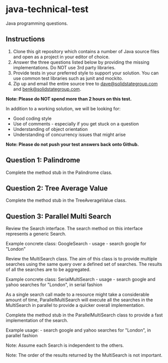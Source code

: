 java-technical-test
===================

Java programming questions.

## Instructions

1. Clone this git repository which contains a number of Java source files and open as a project in your editor of choice.
2. Answer the three questions listed below by providing the missing implementations.  Do NOT use 3rd party libraries.
3. Provide tests in your preferred style to support your solution.  You can use common test libraries such as junit and mockito.
4. Zip up and email the entire source tree to dave@solidstategroup.com and benk@solidstategroup.com.

**Note: Please do NOT spend more than 2 hours on this test.**

In addition to a working solution, we will be looking for:

- Good coding style
- Use of comments - especially if you get stuck on a question
- Understanding of object orientation
- Understanding of concurrency issues that might arise

**Note: Please do not push your test answers back onto Github.**

## Question 1: Palindrome

Complete the method stub in the Palindrome class.

## Question 2: Tree Average Value

Complete the method stub in the TreeAverageValue class.

## Question 3: Parallel Multi Search

Review the Search interface.  The search method on this interface represents a generic Search.

Example concrete class: GoogleSearch - usage - search google for "London"

Review the MultiSearch class.  The aim of this class is to provide multiple searches using the same query over a
defined set of searches.  The results of all the searches are to be aggregated.

Example concrete class: SerialMultiSearch - usage - search google and yahoo searches for "London", in serial fashion

As a single search call made to a resource might take a considerable amount of time, ParallelMultiSearch
will execute all the searches in the MultiSearch in parallel to provide a quicker overall implementation.

Complete the method stub in the ParallelMultiSearch class to provide a fast implementation of the search.

Example usage: - search google and yahoo searches for "London", in parallel fashion

Note: Assume each Search is independent to the others.

Note: The order of the results returned by the MultiSearch is not important.

